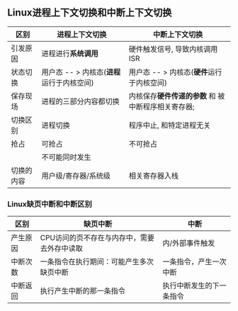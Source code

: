 ## Linux进程上下文切换和中断上下文切换

| 区别       | 进程上下文切换                             | 中断上下文切换                                      |
| ---------- | ------------------------------------------ | --------------------------------------------------- |
| 引发原因   | 进程进行**系统调用**                       | 硬件触发信号, 导致内核调用ISR                       |
| 状态切换   | 用户态 -- > 内核态(**进程**运行于内核空间) | 用户态 -- > 内核态(**硬件**运行于内核空间)          |
| 保存现场   | 进程的三部分内容都切换                     | 内核保存**硬件传递的参数** 和 被中断程序相关寄存器; |
| 切换区别   | 进程切换                                   | 程序中止, 和特定进程无关                            |
| 抢占       | 可抢占                                     | 不可抢占                                            |
|            | 不可能同时发生                             |                                                     |
| 切换的内容 | 用户级/寄存器/系统级                       | 相关寄存器入栈                                      |

### Linux缺页中断和中断区别

| 区别     | 缺页中断                                    | 中断                     |
| -------- | ------------------------------------------- | ------------------------ |
| 产生原因 | CPU访问的页不存在与内存中，需要去外存中读取 | 内/外部事件触发          |
| 中断次数 | 一条指令在执行期间：可能产生多次缺页中断    | 一条指令，产生一次中断   |
| 中断返回 | 执行产生中断的那一条指令                    | 执行中断发生的下一条指令 |


